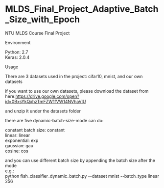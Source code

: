 # MLDS_Final_Project_Adaptive_Batch_Size_with_Epoch
NTU MLDS Course Final Project

Environment

Python: 2.7   
Keras: 2.0.4   

Usage

There are 3 datasets used in the project: cifar10, mnist, and our own datasets

if you want to use our own datasets, please download the dataset from here:https://drive.google.com/open?id=0BxsYkQxhzTmFZW1fVW14NVhaVlU

and unzip it under the datasets folder

there are five dynamic-batch-size-mode can do:

constant batch size: constant      
linear: linear   
exponential: exp     
gaussian: gau     
cosine: cos

and you can use different batch size by appending the batch size after the mode   
e.g.:    
python fish_classifier_dynamic_batch.py --dataset mnist --batch_type linear 256

